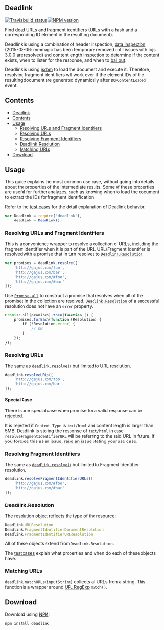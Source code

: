 <h2 id="deadlink">Deadlink</h2>

[![Travis build status](http://img.shields.io/travis/gajus/deadlink/master.svg?style=flat)](https://travis-ci.org/gajus/deadlink)
[![NPM version](http://img.shields.io/npm/v/deadlink.svg?style=flat)](https://www.npmjs.org/package/deadlink)

Find dead URLs and fragment identifiers (URLs with a hash and a corresponding ID element in the resulting document).

Deadlink is using a combination of header inspection, [data inspection](https://github.com/mscdex/mmmagic) (2015-08-06: mmmagic has been temporary removed until issues with iojs 3.0.0 are resolved) and content length inspection to determine if the content exists, when to listen for the response, and when to [bail out](#special-case).

Deadlink is using [jsdom](https://github.com/tmpvar/jsdom) to load the document and execute it. Therefore, resolving fragment identifiers will work even if the element IDs of the resulting document are generated dynamically after `DOMContentLoaded` event.

<h2 id="contents">Contents</h2>

* [Deadlink](#deadlink)
* [Contents](#contents)
* [Usage](#usage)
    * [Resolving URLs and Fragment Identifiers](#usage-resolving-urls-and-fragment-identifiers)
    * [Resolving URLs](#usage-resolving-urls)
    * [Resolving Fragment Identifiers](#usage-resolving-fragment-identifiers)
    * [Deadlink.Resolution](#usage-deadlink-resolution)
    * [Matching URLs](#usage-matching-urls)
* [Download](#download)


<h2 id="usage">Usage</h2>

This guide explains the most common use case, without going into details about the properties of the intermediate results. Some of these properties are useful for further analyzes, such as knowing when to load the document to extract the IDs for fragment identification.

Refer to the [test cases](https://github.com/gajus/deadlink/tree/master/tests) for the detail explanation of Deadlink behavior.

```js
var Deadlink = require('deadlink'),
    deadlink = Deadlink();
```

<h3 id="usage-resolving-urls-and-fragment-identifiers">Resolving URLs and Fragment Identifiers</h3>

This is a convenience wrapper to resolve a collection of URLs, including the fragment identifier when it is part of the URL. URL/Fragment Identifier is resolved with a promise that in turn resolves to [`Deadlink.Resolution`](#deadlinkresolution).

```js
var promises = deadlink.resolve([
    'http://gajus.com/foo',
    'http://gajus.com/bar',
    'http://gajus.com/#foo',
    'http://gajus.com/#bar'
]);
```

Use [`Promise.all`](https://developer.mozilla.org/en-US/docs/Web/JavaScript/Reference/Global_Objects/Promise/all) to construct a promise that resolves when all of the promises in the collection are resolved. [`Deadlink.Resolution`](#deadlinkresolution) of a successful resolution does not have an `error` property.

```js
Promise.all(promises).then(function () {
    promises.forEach(function (Resolution) {
        if (!Resolution.error) {
            // OK
        }
    });
});
```

<h3 id="usage-resolving-urls">Resolving URLs</h3>

The same as [`deadlink.resolve()`](#resolving-urls-and-fragment-identifiers) but limited to URL resolution.

```js
deadlink.resolveURLs([
    'http://gajus.com/foo',
    'http://gajus.com/bar'
]);
```

<h4 id="usage-resolving-urls-special-case">Special Case</h4>

There is one special case when promise for a valid response can be rejected.

It is rejected if `Content-Type` is `text/html` and content length is larger than 5MB. Deadlink is storing the response of `text/html` in case `resolveFragmentIdentifierURL` will be referring to the said URL in future. If you foresee this as an issue, [raise an issue](https://github.com/gajus/deadlink/issues) stating your use case.

<h3 id="usage-resolving-fragment-identifiers">Resolving Fragment Identifiers</h3>

The same as [`deadlink.resolve()`](#resolving-urls-and-fragment-identifiers) but limited to Fragment Identifier resolution.

```js
deadlink.resolveFragmentIdentifierURLs([
    'http://gajus.com/#foo',
    'http://gajus.com/#bar'
]);
```

<h3 id="usage-deadlink-resolution">Deadlink.Resolution</h3>

The resolution object reflects the type of the resource:

```js
Deadlink.URLResolution
Deadlink.FragmentIdentifierDocumentResolution
Deadlink.FragmentIdentifierURLResolution
```

All of these objects extend from `Deadlink.Resolution`.

The [test cases](https://github.com/gajus/deadlink/tree/master/tests) explain what properties and when do each of these objects have.

<h3 id="usage-matching-urls">Matching URLs</h3>

`deadlink.matchURLs(inputString)` collects all URLs from a string. This function is a wrapper around [URL RegExp](https://github.com/gajus/url-regexp) `match()`.

<h2 id="download">Download</h2>

Download using [NPM](https://www.npmjs.org/):

```sh
npm install deadlink
```
